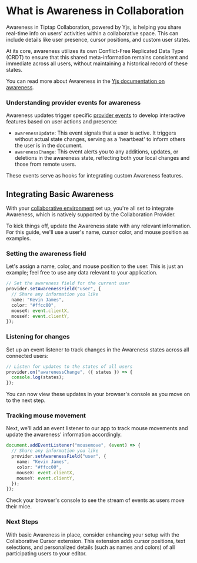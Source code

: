 # What is Awareness in Collaboration

Awareness in Tiptap Collaboration, powered by Yjs, is helping you share real-time info on users' activities within a collaborative space. This can include details like user presence, cursor positions, and custom user states.

At its core, awareness utilizes its own Conflict-Free Replicated Data Type (CRDT) to ensure that this shared meta-information remains consistent and immediate across all users, without maintaining a historical record of these states.

You can read more about Awareness in the [Yjs documentation on awareness](https://docs.yjs.dev/getting-started/adding-awareness).

### Understanding provider events for awareness

Awareness updates trigger specific [provider events](https://tiptap.dev/docs/editor/collaboration/events) to develop interactive features based on user actions and presence:

- `awarenessUpdate`: This event signals that a user is active. It triggers without actual state changes, serving as a 'heartbeat' to inform others the user is in the document.
- `awarenessChange`: This event alerts you to any additions, updates, or deletions in the awareness state, reflecting both your local changes and those from remote users.

These events serve as hooks for integrating custom Awareness features.

## Integrating Basic Awareness

With your [collaborative environment](https://tiptap.dev/docs/editor/collaboration/install) set up, you're all set to integrate Awareness, which is natively supported by the Collaboration Provider.

To kick things off, update the Awareness state with any relevant information. For this guide, we'll use a user's name, cursor color, and mouse position as examples.

### Setting the awareness field

Let's assign a name, color, and mouse position to the user. This is just an example; feel free to use any data relevant to your application.
```typescript
// Set the awareness field for the current user
provider.setAwarenessField("user", {
  // Share any information you like
  name: "Kevin James",
  color: "#ffcc00",
  mouseX: event.clientX,
  mouseY: event.clientY,
});
```

### Listening for changes

Set up an event listener to track changes in the Awareness states across all connected users:

```typescript
// Listen for updates to the states of all users
provider.on("awarenessChange", ({ states }) => {
  console.log(states);
});
```
You can now view these updates in your browser's console as you move on to the next step.

### Tracking mouse movement

Next, we'll add an event listener to our app to track mouse movements and update the awareness' information accordingly.

```typescript
document.addEventListener("mousemove", (event) => {
  // Share any information you like
  provider.setAwarenessField("user", {
    name: "Kevin James",
    color: "#ffcc00",
    mouseX: event.clientX,
    mouseY: event.clientY,
  });
});
```

Check your browser's console to see the stream of events as users move their mice.

### Next Steps

With basic Awareness in place, consider enhancing your setup with the Collaborative Cursor extension. This extension adds cursor positions, text selections, and personalized details (such as names and colors) of all participating users to your editor.
